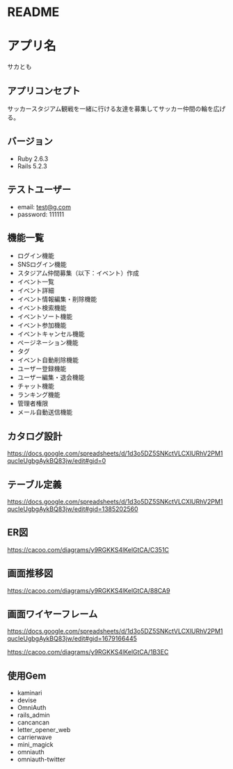 # README

# アプリ名
サカとも

## アプリコンセプト
サッカースタジアム観戦を一緒に行ける友達を募集してサッカー仲間の輪を広げる。

## バージョン
- Ruby 2.6.3
- Rails 5.2.3

## テストユーザー
- email: test@g.com
- password: 111111

## 機能一覧
- ログイン機能
- SNSログイン機能
- スタジアム仲間募集（以下：イベント）作成
- イベント一覧
- イベント詳細
- イベント情報編集・削除機能
- イベント検索機能
- イベントソート機能
- イベント参加機能
- イベントキャンセル機能
- ページネーション機能
- タグ
- イベント自動削除機能
- ユーザー登録機能
- ユーザー編集・退会機能
- チャット機能
- ランキング機能
- 管理者権限
- メール自動送信機能

## カタログ設計
https://docs.google.com/spreadsheets/d/1d3o5DZ5SNKctVLCXlURhV2PM1qucIeUgbgAykBQ83jw/edit#gid=0

## テーブル定義
https://docs.google.com/spreadsheets/d/1d3o5DZ5SNKctVLCXlURhV2PM1qucIeUgbgAykBQ83jw/edit#gid=1385202560

## ER図
https://cacoo.com/diagrams/y9RGKKS4lKelGtCA/C351C

## 画面推移図
https://cacoo.com/diagrams/y9RGKKS4lKelGtCA/88CA9

## 画面ワイヤーフレーム
https://docs.google.com/spreadsheets/d/1d3o5DZ5SNKctVLCXlURhV2PM1qucIeUgbgAykBQ83jw/edit#gid=1679166445

https://cacoo.com/diagrams/y9RGKKS4lKelGtCA/1B3EC

## 使用Gem
- kaminari
- devise
- OmniAuth
- rails_admin
- cancancan
- letter_opener_web
- carrierwave
- mini_magick
- omniauth
- omniauth-twitter

